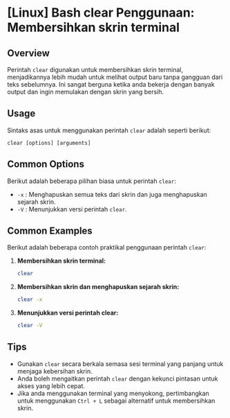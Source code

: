 # [Linux] Bash clear Penggunaan: Membersihkan skrin terminal

## Overview
Perintah `clear` digunakan untuk membersihkan skrin terminal, menjadikannya lebih mudah untuk melihat output baru tanpa gangguan dari teks sebelumnya. Ini sangat berguna ketika anda bekerja dengan banyak output dan ingin memulakan dengan skrin yang bersih.

## Usage
Sintaks asas untuk menggunakan perintah `clear` adalah seperti berikut:

```
clear [options] [arguments]
```

## Common Options
Berikut adalah beberapa pilihan biasa untuk perintah `clear`:

- `-x` : Menghapuskan semua teks dari skrin dan juga menghapuskan sejarah skrin.
- `-V` : Menunjukkan versi perintah `clear`.

## Common Examples
Berikut adalah beberapa contoh praktikal penggunaan perintah `clear`:

1. **Membersihkan skrin terminal:**
   ```bash
   clear
   ```

2. **Membersihkan skrin dan menghapuskan sejarah skrin:**
   ```bash
   clear -x
   ```

3. **Menunjukkan versi perintah clear:**
   ```bash
   clear -V
   ```

## Tips
- Gunakan `clear` secara berkala semasa sesi terminal yang panjang untuk menjaga kebersihan skrin.
- Anda boleh mengaitkan perintah `clear` dengan kekunci pintasan untuk akses yang lebih cepat.
- Jika anda menggunakan terminal yang menyokong, pertimbangkan untuk menggunakan `Ctrl + L` sebagai alternatif untuk membersihkan skrin.